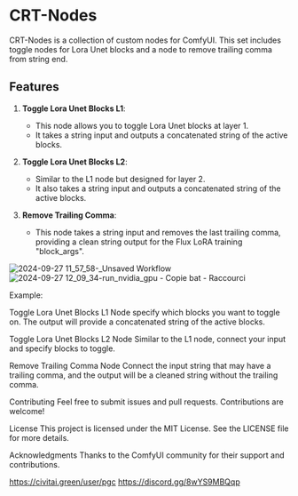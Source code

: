 # CRT-Nodes

CRT-Nodes is a collection of custom nodes for ComfyUI. 
This set includes toggle nodes for Lora Unet blocks and a node to remove trailing comma from string end. 

## Features

1. **Toggle Lora Unet Blocks L1**: 
   - This node allows you to toggle Lora Unet blocks at layer 1. 
   - It takes a string input and outputs a concatenated string of the active blocks.

2. **Toggle Lora Unet Blocks L2**: 
   - Similar to the L1 node but designed for layer 2. 
   - It also takes a string input and outputs a concatenated string of the active blocks.

3. **Remove Trailing Comma**: 
   - This node takes a string input and removes the last trailing comma, providing a clean string output for the Flux LoRA training "block_args".

![2024-09-27 11_57_58-_Unsaved Workflow](https://github.com/user-attachments/assets/9c753b6c-c3f0-4c25-8a0c-656152e0ab6b)
![2024-09-27 12_09_34-run_nvidia_gpu - Copie bat - Raccourci](https://github.com/user-attachments/assets/2762cda0-aec0-4e3e-8657-43925dd690f1)


Example:

Toggle Lora Unet Blocks L1 Node
specify which blocks you want to toggle on.
The output will provide a concatenated string of the active blocks.

Toggle Lora Unet Blocks L2 Node
Similar to the L1 node, connect your input and specify blocks to toggle.

Remove Trailing Comma Node
Connect the input string that may have a trailing comma, and the output will be a cleaned string without the trailing comma.

Contributing
Feel free to submit issues and pull requests. Contributions are welcome!

License
This project is licensed under the MIT License. See the LICENSE file for more details.

Acknowledgments
Thanks to the ComfyUI community for their support and contributions.

https://civitai.green/user/pgc
https://discord.gg/8wYS9MBQqp
